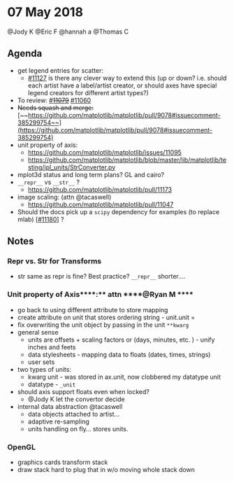 # 07 May 2018

@Jody K @Eric F @hannah a @Thomas C

## Agenda
- get legend entries for scatter:
  - [#11127](https://github.com/matplotlib/matplotlib/pull/11127#discussion_r185030970) is there any clever way to extend this (up or down? i.e. should each artist have a label/artist creator, or should axes have special legend creators for different artist types?)
- To review: [#](https://github.com/matplotlib/matplotlib/issues/11079)[~~11079~~](https://github.com/matplotlib/matplotlib/issues/11079) [#11060](https://github.com/matplotlib/matplotlib/issues/11060)
- ~~Needs squash and merge:~~ [~~https://github.com/matplotlib/matplotlib/pull/9078#issuecomment-385299754~~](https://github.com/matplotlib/matplotlib/pull/9078#issuecomment-385299754)
- unit property of axis:
  - https://github.com/matplotlib/matplotlib/issues/11095
  - https://github.com/matplotlib/matplotlib/blob/master/lib/matplotlib/testing/jpl_units/StrConverter.py
- mplot3d status and long term plans? GL and cairo?
- `__repr__`  vs `__str__` ?
  - https://github.com/matplotlib/matplotlib/pull/11173
- image scaling: (attn @tacaswell)
  - https://github.com/matplotlib/matplotlib/pull/11047
- Should the docs pick up a `scipy` dependency for examples (to replace mlab) [[#11180](https://github.com/matplotlib/matplotlib/pull/11180)] ?


## Notes

### Repr vs. Str for Transforms

- str same as repr is fine?  Best practice?  `__repr__` shorter….

### Unit property of Axis****:** attn ****@Ryan M ****

- go back to using different attribute to store mapping
- create attribute on unit that stores ordering string - unit.unit =
- fix overwriting the unit object by passing in the unit `**kwarg`
- general sense
  - units are offsets + scaling factors or (days, minutes, etc. ) - unify inches and feets
  - data stylesheets - mapping data to floats (dates, times, strings)
  - user sets
- two types of units:
  - kwarg unit - was stored in ax.unit, now clobbered my datatype unit
  - datatype - `_unit`
- should axis support floats even when locked?
  - @Jody K let the convertor decide
- internal data abstraction @tacaswell
  - data objects attached to artist…
  - adaptive re-sampling
  - units handling on fly…  stores units.

### OpenGL

- graphics cards transform stack
- draw stack hard to plug that in w/o moving whole stack down
